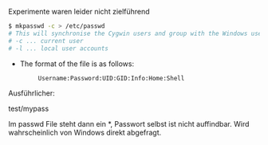Experimente waren leider nicht zielführend



[](https://stackoverflow.com/questions/19613654/rename-change-cygwin-username)



```bash
$ mkpasswd -c > /etc/passwd
# This will synchronise the Cygwin users and group with the Windows user account.
# -c ... current user
# -l ... local user accounts
```

- The format of the file is as follows:

  ```
       Username:Password:UID:GID:Info:Home:Shell
  ```



[](https://www.cyberciti.biz/faq/understanding-etcpasswd-file-format/)



Ausführlicher: [](https://superuser.com/questions/1041500/simplest-way-to-add-multiple-users-in-cygwin)

test/mypass

Im passwd File steht dann ein *, Passwort selbst ist nicht auffindbar. Wird wahrscheinlich von Windows direkt abgefragt.

